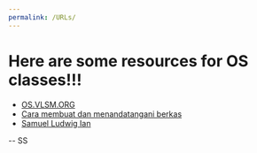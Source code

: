 ```yaml
---
permalink: /URLs/
---
```


# Here are some resources for OS classes!!!

* [OS.VLSM.ORG](https://os.vlsm.org/)
* [Cara membuat dan menandatangani berkas](http://rahmatm.samik-ibrahim.vlsm.org/2020/06/cara-membuat-dan-menanda-tangani-berkas.html)
* [Samuel Ludwig Ian](../)

-- SS
